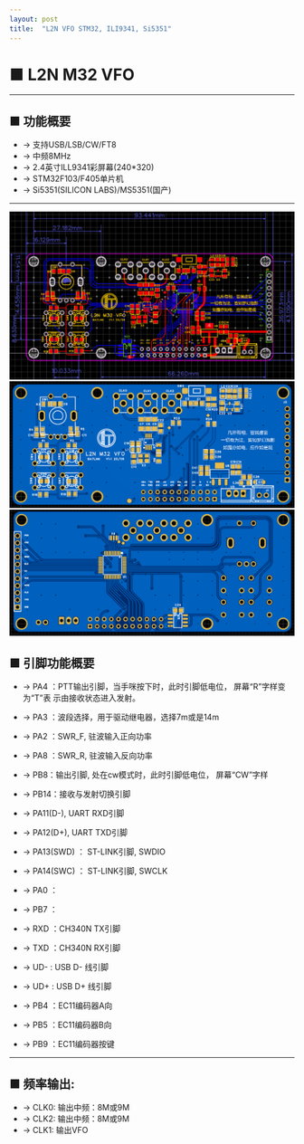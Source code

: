 ```yaml
---
layout: post
title:  "L2N VFO STM32, ILI9341, Si5351"
---
```


# ■ L2N M32 VFO


<hr size="1"/>


## ■ 功能概要

* → 支持USB/LSB/CW/FT8
* → 中频8MHz
* → 2.4英寸ILL9341彩屏幕(240*320)
* → STM32F103/F405单片机
* → Si5351(SILICON LABS)/MS5351(国产)

<hr size="1"/>

![schmate1](/assets/l2n-m32-vfo-1.png)
![schmate1](/assets/l2n-m32-vfo-2.png)
![schmate1](/assets/l2n-m32-vfo-3.png)

## ■ 引脚功能概要


* → PA4 ：PTT输出引脚，当手咪按下时，此时引脚低电位， 屏幕“R”字样变为“T”表 示由接收状态进入发射。
* → PA3 ：波段选择，用于驱动继电器，选择7m或是14m
* → PA2 ：SWR_F, 驻波输入正向功率
* → PA8 ：SWR_R, 驻波输入反向功率
* → PB8：输出引脚, 处在cw模式时，此时引脚低电位， 屏幕“CW”字样
* → PB14：接收与发射切换引脚
* → PA11(D-), UART RXD引脚
* → PA12(D+), UART TXD引脚
* → PA13(SWD) ： ST-LINK引脚, SWDIO
* → PA14(SWC) ： ST-LINK引脚, SWCLK
* → PA0 ： 
* → PB7 ：
* → RXD ：CH340N TX引脚
* → TXD ：CH340N RX引脚
* → UD- : USB D- 线引脚
* → UD+ : USB D+ 线引脚

* → PB4 ：EC11编码器A向
* → PB5 ：EC11编码器B向
* → PB9 ：EC11编码器按键


<hr size="1"/>

## ■ 频率输出:

* → CLK0: 输出中频：8M或9M
* → CLK2: 输出中频：8M或9M 
* → CLK1: 输出VFO
